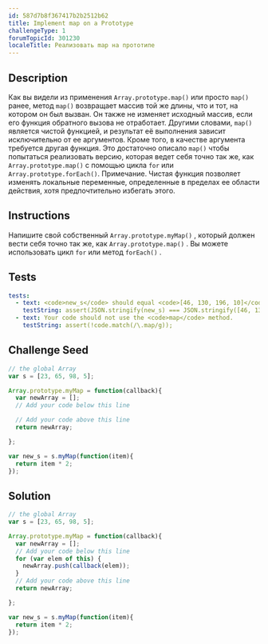 ```yaml
---
id: 587d7b8f367417b2b2512b62
title: Implement map on a Prototype
challengeType: 1
forumTopicId: 301230
localeTitle: Реализовать map на прототипе
---
```


## Description
<section id='description'>
Как вы видели из применения <code>Array.prototype.map()</code> или просто <code>map()</code> ранее, метод <code>map()</code> возвращает массив той же длины, что и тот, на котором он был вызван. Он также не изменяет исходный массив, если его функция обратного вызова не отработает. Другими словами, <code>map()</code> является чистой функцией, и результат её выполнения зависит исключительно от ее аргументов. Кроме того, в качестве аргумента требуется другая функция. Это достаточно описало <code>map()</code> чтобы попытаться реализовать версию, которая ведет себя точно так же, как <code>Array.prototype.map()</code> с помощью цикла <code>for</code> или <code>Array.prototype.forEach()</code>. Примечание. Чистая функция позволяет изменять локальные переменные, определенные в пределах ее области действия, хотя предпочтительно избегать этого.
</section>

## Instructions
<section id='instructions'>
Напишите свой собственный <code>Array.prototype.myMap()</code> , который должен вести себя точно так же, как <code>Array.prototype.map()</code> . Вы можете использовать цикл <code>for</code> или метод <code>forEach()</code> .
</section>

## Tests
<section id='tests'>

```yml
tests:
  - text: <code>new_s</code> should equal <code>[46, 130, 196, 10]</code>.
    testString: assert(JSON.stringify(new_s) === JSON.stringify([46, 130, 196, 10]));
  - text: Your code should not use the <code>map</code> method.
    testString: assert(!code.match(/\.map/g));

```

</section>

## Challenge Seed
<section id='challengeSeed'>

<div id='js-seed'>

```js
// the global Array
var s = [23, 65, 98, 5];

Array.prototype.myMap = function(callback){
  var newArray = [];
  // Add your code below this line

  // Add your code above this line
  return newArray;

};

var new_s = s.myMap(function(item){
  return item * 2;
});

```

</div>

</section>

## Solution
<section id='solution'>

```js
// the global Array
var s = [23, 65, 98, 5];

Array.prototype.myMap = function(callback){
  var newArray = [];
  // Add your code below this line
  for (var elem of this) {
    newArray.push(callback(elem));
  }
  // Add your code above this line
  return newArray;

};

var new_s = s.myMap(function(item){
  return item * 2;
});
```

</section>
